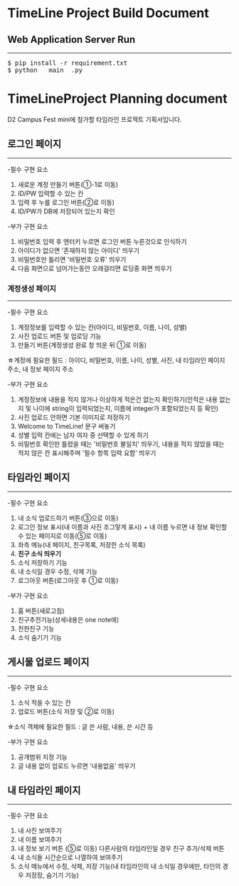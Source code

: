 # TimeLine Project Build Document

## Web Application Server Run
***
<pre>
$ pip install -r requirement.txt
$ python __main__.py
</pre>

# TimeLineProject Planning document
D2 Campus Fest mini에 참가할 타임라인 프로젝트 기획서입니다. 

## 로그인 페이지
***
-필수 구현 요소  
1. 새로운 계정 만들기 버튼(①-1로 이동)  
2. ID/PW 입력할 수 있는 칸
3. 입력 후 누를 로그인 버튼(②로 이동)
4. ID/PW가 DB에 저장되어 있는지 확인   

-부가 구현 요소  
1. 비밀번호 입력 후 엔터키 누르면 로그인 버튼 누른것으로 인식하기
2. 아이디가 없으면 '존재하지 않는 아이디' 띄우기
3. 비밀번호만 틀리면 '비밀번호 오류' 띄우기
4. 다음 화면으로 넘어가는동안 오래걸리면 로딩중 화면 띄우기

### 계정생성 페이지
***
-필수 구현 요소  
1. 계정정보를 입력할 수 있는 칸(아이디, 비밀번호, 이름, 나이, 성별)
2. 사진 업로드 버튼 및 업로딩 기능
3. 만들기 버튼(계정생성 완료 창 띄운 뒤 ①로 이동)  
  
☆계정에 필요한 필드 : 아이디, 비밀번호, 이름, 나이, 성별, 사진, 내 타임라인 페이지 주소, 내 정보 페이지 주소  

-부가 구현 요소  
1. 계정정보에 내용을 적지 않거나 이상하게 적은건 없는지 확인하기(안적은 내용 없는지 및 나이에 string이 입력되었는지, 이름에 integer가 포함되었는지 등 확인)
2. 사진 업로드 안하면 기본 이미지로 저장하기
3. Welcome to TimeLine! 문구 써놓기
4. 성별 입력 칸에는 남자 여자 중 선택할 수 있게 하기
5. 비밀번호 확인만 틀렸을 때는 '비밀번호 불일치' 띄우기, 내용을 적지 않았을 때는 적지 않은 칸 표시해주며 '필수 항목 입력 요함' 띄우기

## 타임라인 페이지
***
-필수 구현 요소  
1. 내 소식 업로드하기 버튼(③으로 이동)
2. 로그인 정보 표시(내 이름과 사진 조그맣게 표시) + 내 이름 누르면 내 정보 확인할 수 있는 페이지로 이동(⑤로 이동)
3. 좌측 메뉴(내 페이지, 친구목록, 저장한 소식 목록)  
4. **친구 소식 띄우기** 
5. 소식 저장하기 기능
6. 내 소식일 경우 수정, 삭제 기능
7. 로그아웃 버튼(로그아웃 후 ①로 이동)


-부가 구현 요소  
1. 홈 버튼(새로고침)
2. 친구추전기능(상세내용은 one note에)
3. 친한친구 기능
4. 소식 숨기기 기능

## 게시물 업로드 페이지
***
-필수 구현 요소  
1. 소식 적을 수 있는 칸
2. 업로드 버튼(소식 저장 및 ②로 이동)  
  
☆소식 객체에 필요한 필드 : 글 쓴 사람, 내용, 쓴 시간 등  

-부가 구현 요소  
1. 공개범위 지정 기능 
2. 글 내용 없이 업로드 누르면 '내용없음' 띄우기

## 내 타임라인 페이지
***
-필수 구현 요소  
1. 내 사진 보여주기
2. 내 이름 보여주기
3. 내 정보 보기 버튼 (⑤로 이동) 다른사람의 타임라인일 경우 친구 추가/삭제 버튼
4. 내 소식들 시간순으로 나열하여 보여주기
5. 소식 메뉴에서 수정, 삭제, 저장 기능(내 타임라인의 내 소식일 경우에만, 타인의 경우 저장장, 숨기기 기능)
